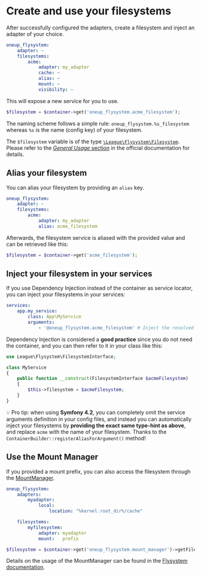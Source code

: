 # Create and use your filesystems

After successfully configured the adapters, create a filesystem and inject an adapter of your choice.

```yml
oneup_flysystem:
    adapter: ~
    filesystems:
        acme:
            adapter: my_adapter
            cache: ~
            alias: ~
            mount: ~
            visibility: ~
```

This will expose a new service for you to use.

```php
$filesystem = $container->get('oneup_flysystem.acme_filesystem');
```

The naming scheme follows a simple rule: `oneup_flysystem.%s_filesystem` whereas `%s` is the name (config key) of your filesystem.

The `$filesystem` variable is of the type [`\League\Flysystem\Filesystem`](https://github.com/thephpleague/flysystem/blob/master/src/Filesystem.php).
Please refer to the [*General Usage* section](http://flysystem.thephpleague.com/api/#general-usage) in the official documentation for details.

## Alias your filesystem

You can alias your filesystem by providing an `alias` key.

```yml
oneup_flysystem:
    adapter: ~
    filesystems:
        acme:
            adapter: my_adapter
            alias: acme_filesystem
```
Afterwards, the filesystem service is aliased with the provided value and can be retrieved like this:

```php
$filesystem = $container->get('acme_filesystem');
```

## Inject your filesystem in your services

If you use Dependency Injection instead of the container as service locator, you can inject your filesystems in your services:

```yml
services:
    app.my_service:
        class: App\MyService
        arguments:
            - '@oneup_flysystem.acme_filesystem' # Inject the resolved service name, or the alias (see previous section)
```

Dependency Injection is considered a **good practice** since you do not need the container, and you can then refer to it in your class like this:

```php
use League\Flysystem\FilesystemInterface;

class MyService
{
    public function __construct(FilesystemInterface $acmeFilesystem)
    {
        $this->filesystem = $acmeFilesystem;
    }
}
```

💡 Pro tip: when using **Symfony 4.2**, you can completely omit the service arguments definition in your config files,
and instead you can automatically inject your filesystems by **providing the exact same type-hint as above**, and 
replace `acme` with the name of your filesystem. Thanks to the ``ContainerBuilder::registerAliasForArgument()`` method!

## Use the Mount Manager

If you provided a mount prefix, you can also access the filesystem through the [MountManager](https://github.com/thephpleague/flysystem/blob/master/src/MountManager.php).

```yml
oneup_flysystem:
    adapters:
        myadapter:
            local:
                location: "%kernel.root_dir%/cache"

    filesystems:
        myfilesystem:
            adapter: myadapter
            mount:   prefix
```

```php
$filesystem = $container->get('oneup_flysystem.mount_manager')->getFilesystem('prefix');
```

Details on the usage of the MountManager can be found in the [Flysystem documentation](https://flysystem.thephpleague.com/docs/advanced/mount-manager/).
